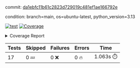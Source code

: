 commit: [da1ebfc11b61c2823d729019c481ef1ae166792e](https://github.com/rcmdnk/conf-finder/tree/da1ebfc11b61c2823d729019c481ef1ae166792e)

condition: branch=main, os=ubuntu-latest, python_version=3.13

[![test](https://github.com/rcmdnk/conf-finder/actions/workflows/test.yml/badge.svg)](https://github.com/rcmdnk/conf-finder/actions/runs/16896998079)
<a href="https://github.com/rcmdnk/conf-finder/blob/da1ebfc11b61c2823d729019c481ef1ae166792e/README.md"><img alt="Coverage" src="https://img.shields.io/badge/Coverage-83%25-green.svg" /></a><details><summary>Coverage Report </summary><table><tr><th>File</th><th>Stmts</th><th>Miss</th><th>Cover</th><th>Missing</th></tr><tbody><tr><td colspan="5"><b>src/conf_finder</b></td></tr><tr><td>&nbsp; &nbsp;<a href="https://github.com/rcmdnk/conf-finder/blob/da1ebfc11b61c2823d729019c481ef1ae166792e/src/conf_finder/__init__.py">\_\_init\_\_.py</a></td><td>8</td><td>2</td><td>75%</td><td><a href="https://github.com/rcmdnk/conf-finder/blob/da1ebfc11b61c2823d729019c481ef1ae166792e/src/conf_finder/__init__.py#L11-L12">11&ndash;12</a></td></tr><tr><td>&nbsp; &nbsp;<a href="https://github.com/rcmdnk/conf-finder/blob/da1ebfc11b61c2823d729019c481ef1ae166792e/src/conf_finder/conf_finder.py">conf_finder.py</a></td><td>167</td><td>28</td><td>83%</td><td><a href="https://github.com/rcmdnk/conf-finder/blob/da1ebfc11b61c2823d729019c481ef1ae166792e/src/conf_finder/conf_finder.py#L62-L63">62&ndash;63</a>, <a href="https://github.com/rcmdnk/conf-finder/blob/da1ebfc11b61c2823d729019c481ef1ae166792e/src/conf_finder/conf_finder.py#L86-L90">86&ndash;90</a>, <a href="https://github.com/rcmdnk/conf-finder/blob/da1ebfc11b61c2823d729019c481ef1ae166792e/src/conf_finder/conf_finder.py#L99-L100">99&ndash;100</a>, <a href="https://github.com/rcmdnk/conf-finder/blob/da1ebfc11b61c2823d729019c481ef1ae166792e/src/conf_finder/conf_finder.py#L105-L106">105&ndash;106</a>, <a href="https://github.com/rcmdnk/conf-finder/blob/da1ebfc11b61c2823d729019c481ef1ae166792e/src/conf_finder/conf_finder.py#L150">150</a>, <a href="https://github.com/rcmdnk/conf-finder/blob/da1ebfc11b61c2823d729019c481ef1ae166792e/src/conf_finder/conf_finder.py#L169-L174">169&ndash;174</a>, <a href="https://github.com/rcmdnk/conf-finder/blob/da1ebfc11b61c2823d729019c481ef1ae166792e/src/conf_finder/conf_finder.py#L195">195</a>, <a href="https://github.com/rcmdnk/conf-finder/blob/da1ebfc11b61c2823d729019c481ef1ae166792e/src/conf_finder/conf_finder.py#L200">200</a>, <a href="https://github.com/rcmdnk/conf-finder/blob/da1ebfc11b61c2823d729019c481ef1ae166792e/src/conf_finder/conf_finder.py#L228">228</a>, <a href="https://github.com/rcmdnk/conf-finder/blob/da1ebfc11b61c2823d729019c481ef1ae166792e/src/conf_finder/conf_finder.py#L246">246</a>, <a href="https://github.com/rcmdnk/conf-finder/blob/da1ebfc11b61c2823d729019c481ef1ae166792e/src/conf_finder/conf_finder.py#L289-L290">289&ndash;290</a>, <a href="https://github.com/rcmdnk/conf-finder/blob/da1ebfc11b61c2823d729019c481ef1ae166792e/src/conf_finder/conf_finder.py#L320-L321">320&ndash;321</a>, <a href="https://github.com/rcmdnk/conf-finder/blob/da1ebfc11b61c2823d729019c481ef1ae166792e/src/conf_finder/conf_finder.py#L325">325</a>, <a href="https://github.com/rcmdnk/conf-finder/blob/da1ebfc11b61c2823d729019c481ef1ae166792e/src/conf_finder/conf_finder.py#L333">333</a></td></tr><tr><td><b>TOTAL</b></td><td><b>177</b></td><td><b>30</b></td><td><b>83%</b></td><td>&nbsp;</td></tr></tbody></table></details>

| Tests | Skipped | Failures | Errors | Time |
| ----- | ------- | -------- | -------- | ------------------ |
| 17 | 0 :zzz: | 0 :x: | 0 :fire: | 1.063s :stopwatch: |

